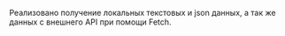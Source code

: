 Реализовано получение локальных текстовых и json данных, а так же данных с внешнего API при помощи Fetch.
